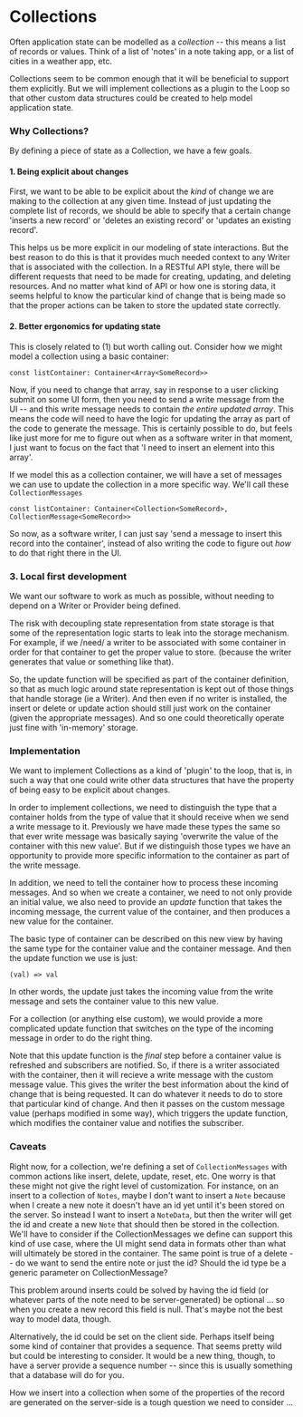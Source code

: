 # Collections

Often application state can be modelled as a *collection* -- this means a list of
records or values. Think of a list of 'notes' in a note taking app, or a list of
cities in a weather app, etc.

Collections seem to be common enough that it will be beneficial to support
them explicitly. But we will implement collections as a plugin to the Loop so that
other custom data structures could be created to help model application state.

### Why Collections?

By defining a piece of state as a Collection, we have a few goals.

#### 1. Being explicit about changes

First, we want to be able to be
explicit about the *kind* of change we are making to the collection at any given
time. Instead of just updating the complete list of records, we should be able
to specify that a certain change 'inserts a new record' or 'deletes an existing
record' or 'updates an existing record'.

This helps us be more explicit in our modeling of state interactions. But the best
reason to do this is that it provides much needed context to any Writer that is
associated with the collection. In a RESTful API style, there will be different
requests that need to be made for creating, updating, and deleting resources. And
no matter what kind of API or how one is storing data, it seems helpful to know
the particular kind of change that is being made so that the proper actions can
be taken to store the updated state correctly.

#### 2. Better ergonomics for updating state

This is closely related to (1) but worth calling out. Consider how we might model
a collection using a basic container:

```
const listContainer: Container<Array<SomeRecord>>
```

Now, if you need to change that array, say in response to a user clicking submit
on some UI form, then you need to send a write message from the UI -- and this
write message needs to contain *the entire updated array*. This means the code will
need to have the logic for updating the array as part of the code to generate the
message. This is certainly possible to do, but feels like just more for me to
figure out when as a software writer in that moment, I just want to focus on the
fact that 'I need to insert an element into this array'.

If we model this as a collection container, we will have a set of messages we
can use to update the collection in a more specific way. We'll call these
`CollectionMessages`

```
const listContainer: Container<Collection<SomeRecord>, CollectionMessage<SomeRecord>>
```

So now, as a software writer, I can just say 'send a message to insert this record
into the container', instead of also writing the code to figure out *how* to do that
right there in the UI.

### 3. Local first development

We want our software to work as much as possible, without needing to depend on a Writer
or Provider being defined.

The risk with decoupling state representation from state storage is that some of the
representation logic starts to leak into the storage mechanism. For example, if we /need/
a writer to be associated with some container in order for that container to get
the proper value to store. (because the writer generates that value or something like
that).

So, the update function will be specified as part of the container definition, so that
as much logic around state representation is kept out of those things that handle storage
(ie a Writer). And then even if no writer is installed, the insert or delete or update action
should still just work on the container (given the appropriate messages). And so one could
theoretically operate just fine with 'in-memory' storage.


### Implementation

We want to implement Collections as a kind of 'plugin' to the loop, that is, in such
a way that one could write other data structures that have the property of being
easy to be explicit about changes.

In order to implement collections, we need to distinguish the type that a container
holds from the type of value that it should receive when we send a write message to it.
Previously we have made these types the same so that ever write message was basically
saying 'overwrite the value of the container with this new value'. But if we distinguish
those types we have an opportunity to provide more specific information to the
container as part of the write message.

In addition, we need to tell the container how to process these incoming messages. And
so when we create a container, we need to not only provide an initial value, we also
need to provide an *update* function that takes the incoming message, the current
value of the container, and then produces a new value for the container.

The basic type of container can be described on this new view by having the same type
for the container value and the container message. And then the update function we
use is just:

```
(val) => val
```

In other words, the update just takes the incoming value from the write message and sets
the container value to this new value.

For a collection (or anything else custom), we would provide a more complicated update
function that switches on the type of the incoming message in order to do the right thing.

Note that this update function is the *final* step before a container value is refreshed
and subscribers are notified. So, if there is a writer associated with the container, then
it will recieve a write message with the custom message value. This gives the writer the
best information about the kind of change that is being requested. It can do whatever it
needs to do to store that particular kind of change. And then it passes on the custom
message value (perhaps modified in some way), which triggers the update function, which
modifies the container value and notifies the subscriber.

### Caveats

Right now, for a collection, we're defining a set of `CollectionMessages` with common
actions like insert, delete, update, reset, etc. One worry is that these might not give
the right level of customization. For instance, on an insert to a collection of `Notes`,
maybe I don't want to insert a `Note` because when I create a new note it doesn't have
an id yet until it's been stored on the server. So instead I want to insert a `NoteData`,
but then the writer will get the id and create a new `Note` that should then be stored
in the collection. We'll have to consider if the CollectionMessages we define can
support this kind of use case, where the UI might send data in formats other than what
will ultimately be stored in the container. The same point is true of a delete -- do we
want to send the entire note or just the id? Should the id type be a generic parameter
on CollectionMessage?

This problem around inserts could be solved by having the id field (or whatever parts
of the note need to be server-generated) be optional ... so when you create a new record
this field is null. That's maybe not the best way to model data, though.

Alternatively, the id could be set on the client side. Perhaps itself being some kind
of container that provides a sequence. That seems pretty wild but could be interesting
to consider. It would be a new thing, though, to have a server provide a sequence
number -- since this is usually something that a database will do for you.

How we insert into a collection when some of the properties of the record are generated
on the server-side is a tough question we need to consider ...